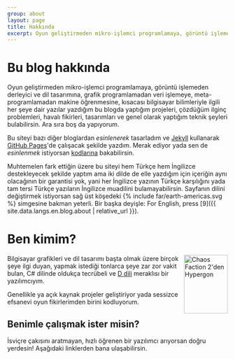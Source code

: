 ```yaml
---
group: about
layout: page
title: Hakkında
excerpt: Oyun geliştirmeden mikro-işlemci programlamaya, görüntü işlemeden derleyici ve dil tasarımına, grafik programlamadan veri işlemeye, meta-programlamadan makine öğrenmesine, kısacası bilgisayar bilimleriyle ilgili her şeye dair yazılar yazdığım bu blogda yaptığım projeleri, çözdüğüm ilginç problemleri, havalı fikirleri, tasarımları ve genel olarak yaptığım teknik şeyleri bulabilirsin. Ara sıra boş da yapıyorum.
---
```


# Bu blog hakkında
Oyun geliştirmeden mikro-işlemci programlamaya, görüntü işlemeden derleyici ve dil tasarımına, grafik programlamadan
veri işlemeye, meta-programlamadan makine öğrenmesine, kısacası bilgisayar bilimleriyle ilgili her şeye dair yazılar
yazdığım bu blogda yaptığım projeleri, çözdüğüm ilginç problemleri, havalı fikirleri, tasarımları ve genel olarak
yaptığım teknik şeyleri bulabilirsin. Ara sıra boş da yapıyorum.

Bu siteyi bazı diğer bloglardan _esinlenerek_ tasarladım ve [Jekyll](https://jekyllrb.com) kullanarak
[GitHub Pages](https://pages.github.com)'de çalışacak şekilde yazdım. Merak ediyor yada sen de _esinlenmek_ istiyorsan
[kodlarına](https://github.com/ahmetsait/ahmetsait.github.io) bakabilirsin.

Muhtemelen fark ettiğin üzere bu siteyi hem Türkçe hem İngilizce destekleyecek şekilde yaptım ama iki dilde de elle
yazdığım için içeriğin aynı olacağının bir garantisi yok, yani her İngilizce yazının Türkçe karşılığını yada tam tersi
Türkçe yazıların İngilizce muadilini bulamayabilirsin. Sayfanın dilini değiştirmek istiyorsan sağ üst köşedeki
<span class="icon">{% include far/earth-americas.svg %}</span> simgesine bakman yeterli. Bir başka deyişle: <span lang="en">For
English, press [9]({{ site.data.langs.en.blog.about | relative_url }}).</span>

# Ben kimim?
<img class="noselect" style="width:100px;height:134.30630604px;float:right" src="{{ '/assets/profile.svg' | relative_url }}"
	alt="Chaos Faction 2'den Hypergon"
	title="İnternette çoğu yerde profil fotoğrafım olarak&#x0d;rastlayacağın Chaos Faction 2 karakteri">

Bilgisayar grafikleri ve dil tasarımı başta olmak üzere birçok şeye ilgi duyan, yapmak istediği tonlarca şeye zar zor
vakit bulan, C# dilinde oldukça tecrübeli ve [D dili](https://dlang.org) meraklısı bir yazılımcıyım.

Genellikle ya açık kaynak projeler geliştiriyor yada sessizce efsanevi oyun fikirlerimden birini kodluyorum.

## Benimle çalışmak ister misin?
İsviçre çakısını aratmayan, hızlı öğrenen bir yazılımcı arıyorsan doğru yerdesin! Aşağıdaki linklerden bana
ulaşabilirsin.
